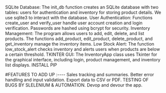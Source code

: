 SQLite Database: The init_db function creates an SQLite database with two tables: users for authentication and inventory for storing product details. We use sqlite3 to interact with the database.
User Authentication: Functions create_user and verify_user handle user account creation and login verification. Passwords are hashed using bcrypt for security.
Inventory Management: The program allows users to add, edit, delete, and list products. The functions add_product, edit_product, delete_product, and get_inventory manage the inventory items.
Low Stock Alert: The function low_stock_alert checks inventory and alerts users when products are below a certain threshold.
TKINTER GUI: The InventoryApp class uses Tkinter for the graphical interface, including login, product management, and inventory list displays.
INSTALL PIP

#FEATURES TO ADD UP :----
Sales tracking and summaries.
Better error handling and input validation.
Export data to CSV or PDF.
TESTING OF BUGS BY SLELENIUM & AUTOMATION.
Devop and devour the app.
